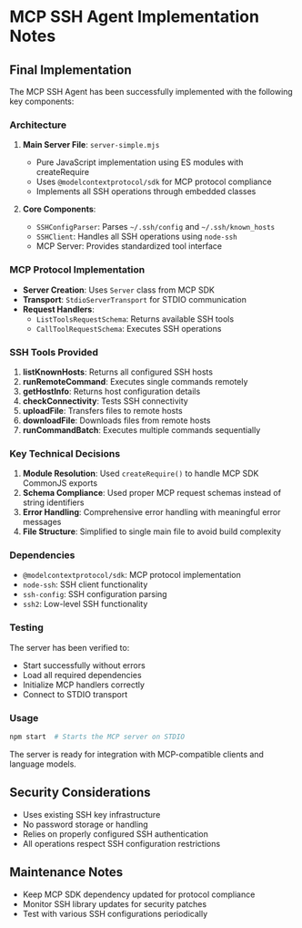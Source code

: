 # MCP SSH Agent Implementation Notes

## Final Implementation

The MCP SSH Agent has been successfully implemented with the following key components:

### Architecture

1. **Main Server File**: `server-simple.mjs`
   - Pure JavaScript implementation using ES modules with createRequire
   - Uses `@modelcontextprotocol/sdk` for MCP protocol compliance
   - Implements all SSH operations through embedded classes

2. **Core Components**:
   - `SSHConfigParser`: Parses `~/.ssh/config` and `~/.ssh/known_hosts`
   - `SSHClient`: Handles all SSH operations using `node-ssh`
   - MCP Server: Provides standardized tool interface

### MCP Protocol Implementation

- **Server Creation**: Uses `Server` class from MCP SDK
- **Transport**: `StdioServerTransport` for STDIO communication
- **Request Handlers**: 
  - `ListToolsRequestSchema`: Returns available SSH tools
  - `CallToolRequestSchema`: Executes SSH operations

### SSH Tools Provided

1. **listKnownHosts**: Returns all configured SSH hosts
2. **runRemoteCommand**: Executes single commands remotely
3. **getHostInfo**: Returns host configuration details
4. **checkConnectivity**: Tests SSH connectivity
5. **uploadFile**: Transfers files to remote hosts
6. **downloadFile**: Downloads files from remote hosts
7. **runCommandBatch**: Executes multiple commands sequentially

### Key Technical Decisions

1. **Module Resolution**: Used `createRequire()` to handle MCP SDK CommonJS exports
2. **Schema Compliance**: Used proper MCP request schemas instead of string identifiers
3. **Error Handling**: Comprehensive error handling with meaningful error messages
4. **File Structure**: Simplified to single main file to avoid build complexity

### Dependencies

- `@modelcontextprotocol/sdk`: MCP protocol implementation
- `node-ssh`: SSH client functionality
- `ssh-config`: SSH configuration parsing
- `ssh2`: Low-level SSH functionality

### Testing

The server has been verified to:
- Start successfully without errors
- Load all required dependencies
- Initialize MCP handlers correctly
- Connect to STDIO transport

### Usage

```bash
npm start  # Starts the MCP server on STDIO
```

The server is ready for integration with MCP-compatible clients and language models.

## Security Considerations

- Uses existing SSH key infrastructure
- No password storage or handling
- Relies on properly configured SSH authentication
- All operations respect SSH configuration restrictions

## Maintenance Notes

- Keep MCP SDK dependency updated for protocol compliance
- Monitor SSH library updates for security patches
- Test with various SSH configurations periodically
